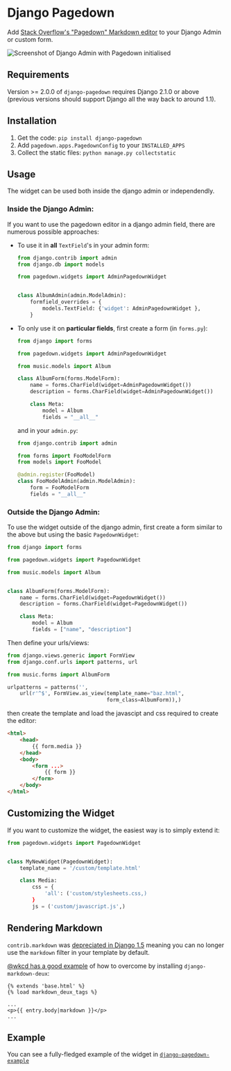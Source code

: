 Django Pagedown
===============

Add [Stack Overflow&#39;s &quot;Pagedown&quot; Markdown editor](https://github.com/StackExchange/pagedown/) to your Django Admin or custom form.

![Screenshot of Django Admin with Pagedown initialised](https://github.com/timmyomahony/django-pagedown/blob/master/screenshot.png?raw=true "A screenshot of Pagedown in Django's admin")

## Requirements

Version >= 2.0.0 of `django-pagedown` requires Django 2.1.0 or above (previous versions should support Django all the way back to around 1.1).

## Installation

1. Get the code: `pip install django-pagedown`
2. Add `pagedown.apps.PagedownConfig` to your `INSTALLED_APPS`
3. Collect the static files: `python manage.py collectstatic`

## Usage

The widget can be used both inside the django admin or independendly. 

### Inside the Django Admin:

If you want to use the pagedown editor in a django admin field, there are numerous possible approaches:

- To use it in **all** `TextField`'s in your admin form:

    ```python
    from django.contrib import admin
    from django.db import models

    from pagedown.widgets import AdminPagedownWidget


    class AlbumAdmin(admin.ModelAdmin):
        formfield_overrides = {
            models.TextField: {'widget': AdminPagedownWidget },
        }
    ```
- To only use it on **particular fields**, first create a form (in `forms.py`):

    ```python
    from django import forms
    
    from pagedown.widgets import AdminPagedownWidget
    
    from music.models import Album

    class AlbumForm(forms.ModelForm):
        name = forms.CharField(widget=AdminPagedownWidget())
        description = forms.CharField(widget=AdminPagedownWidget())

        class Meta:
            model = Album
            fields = "__all__"
    ```

    and in your `admin.py`:

    ```python
    from django.contrib import admin
    
    from forms import FooModelForm
    from models import FooModel

    @admin.register(FooModel)
    class FooModelAdmin(admin.ModelAdmin):
        form = FooModelForm
        fields = "__all__"
    ```

### Outside the Django Admin:

To use the widget outside of the django admin, first create a form similar to the above but using the basic `PagedownWidget`:

```python
from django import forms

from pagedown.widgets import PagedownWidget

from music.models import Album


class AlbumForm(forms.ModelForm):
    name = forms.CharField(widget=PagedownWidget())
    description = forms.CharField(widget=PagedownWidget())

    class Meta:
        model = Album
        fields = ["name", "description"]
```

Then define your urls/views:

```py
from django.views.generic import FormView
from django.conf.urls import patterns, url

from music.forms import AlbumForm

urlpatterns = patterns('',
    url(r'^$', FormView.as_view(template_name="baz.html",
                                form_class=AlbumForm)),)
```

then create the template and load the javascipt and css required to create the editor:

```html
<html>
    <head>
        {{ form.media }}
    </head>
    <body>
        <form ...>
            {{ form }}
        </form>
    </body>
</html>
```

## Customizing the Widget

If you want to customize the widget, the easiest way is to simply extend it:

```py
from pagedown.widgets import PagedownWidget


class MyNewWidget(PagedownWidget):
    template_name = '/custom/template.html'

    class Media:
        css = {
            'all': ('custom/stylesheets.css,)
        }
        js = ('custom/javascript.js',)
```

## Rendering Markdown

`contrib.markdown` was [depreciated in Django 1.5](https://code.djangoproject.com/ticket/18054) meaning you can no longer use the `markdown` filter in your template by default. 

[@wkcd has a good example](https://github.com/timmyomahony/django-pagedown/issues/18#issuecomment-37535535) of how to overcome by installing `django-markdown-deux`: 

```
{% extends 'base.html' %}
{% load markdown_deux_tags %}
	
...
<p>{{ entry.body|markdown }}</p>
...
```

## Example

You can see a fully-fledged example of the widget in [`django-pagedown-example`](https://github.com/timmyomahony/django-pagedown-example)